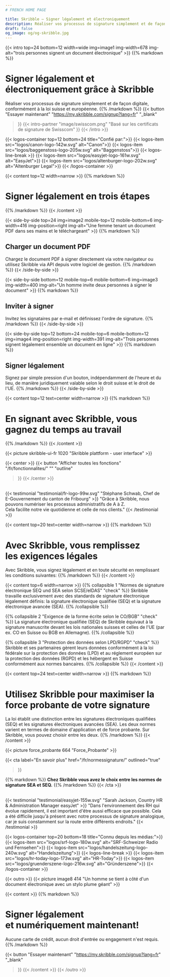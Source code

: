 ```yaml
---
# FRENCH HOME PAGE

title: Skribble – Signer légalement et électroniquement
description: Réaliser vos processus de signature simplement et de façon digitale, conformément à la loi suisse et européenne.
draft: false
og_image: og/og-skribble.jpg
---
```



[//]: # (--------------------------------------------------------------------------------------------------------------)

{{< intro top=24 bottom=12 width=wide img=image1 img-width=678 img-alt="trois personnes signent un document électronique" >}}
{{% markdown %}}
# Signer légalement et électroniquement grâce à Skribble
Réaliser vos processus de signature simplement et
de façon digitale, conformément à la loi suisse et européenne.
{{% /markdown %}}
{{< button
  "Essayer maintenant"
  "https://my.skribble.com/signup?lang=fr"
  "_blank"
>}}
{{< intro-partner
  "image/swisscom.png"
  "Basé sur les certificats de signature de Swisscom"
>}}
{{< /intro >}}

[//]: # (--------------------------------------------------------------------------------------------------------------)

{{< logos-container top=12 bottom=24 title="Confié par:">}}
  {{< logos-item src="logos/canon-logo-142w.svg" alt="Canon">}}
  {{< logos-item src="logos/baggenstoss-logo-205w.svg" alt="Baggenstoss">}}
  {{< logos-line-break >}}
  {{< logos-item src="logos/easyjet-logo-161w.svg" alt="EasyJet">}}
  {{< logos-item src="logos/altenburger-logo-202w.svg" alt="Altenburger Legal">}}
{{< /logos-container >}}

[//]: # (--------------------------------------------------------------------------------------------------------------)

{{< content top=12 width=narrow >}}
{{% markdown %}}
# Signer légalement en trois étapes
{{% /markdown %}}
{{< /content >}}

[//]: # (--------------------------------------------------------------------------------------------------------------)

{{< side-by-side top=24 img=image2 mobile-top=12 mobile-bottom=6 img-width=416 img-position=right img-alt="Une femme tenant un document PDF dans ses mains et le téléchargeant" >}}
{{% markdown %}}
## Charger un document PDF
Chargez le document PDF à signer directement via votre navigateur ou utilisez Skribble via API depuis votre logiciel de gestion.
{{% /markdown %}}
{{< /side-by-side >}}

[//]: # (--------------------------------------------------------------------------------------------------------------)

{{< side-by-side bottom=12 mobile-top=6 mobile-bottom=6 img=image3 img-width=400 img-alt="Un homme invite deux personnes à signer le document" >}}
{{% markdown %}}
## Inviter à signer
Invitez les signataires par e-mail et définissez l'ordre de signature.
{{% /markdown %}}
{{< /side-by-side >}}

[//]: # (--------------------------------------------------------------------------------------------------------------)

{{< side-by-side top=12 bottom=24 mobile-top=6 mobile-bottom=12 img=image4 img-position=right img-width=391 img-alt="Trois personnes signent légalement ensemble un document en ligne" >}}
{{% markdown %}}
## Signer légalement
Signez par simple pression d'un bouton, indépendamment de l'heure et du lieu, de manière juridiquement valable selon le droit suisse et le droit de l'UE.
{{% /markdown %}}
{{< /side-by-side >}}

[//]: # (--------------------------------------------------------------------------------------------------------------)

{{< content top=12 text=center width=narrow >}}
{{% markdown %}}
# En signant avec Skribble, vous gagnez du temps au travail
{{% /markdown %}}
{{< /content >}}

{{< picture skribble-ui-fr 1020 "Skribble plattform - user interface" >}}

{{< center >}}
{{< button
  "Afficher toutes les fonctions"
  "/fr/fonctionnalites/"
  ""
  "outline"
>}}
{{< /center >}}

[//]: # (--------------------------------------------------------------------------------------------------------------)
<br>
{{< testimonial "testimonial/fr-logo-99w.svg" "Stéphane Schwab, Chef de E-Gouvernement du canton de Fribourg" >}}
"Grâce à Skribble, nous pouvons numériser les processus administratifs de A à Z. <br class="hide-for-mobile">Cela facilite notre vie quotidienne et celle de nos clients." {{< /testimonial >}}

[//]: # (--------------------------------------------------------------------------------------------------------------)

{{< content top=20 text=center width=narrow >}}
{{% markdown %}}
# Avec Skribble, vous remplissez <br class="hide-for-mobile">les exigences légales
Avec Skribble, vous signez légalement et en toute sécurité
en remplissant les conditions suivantes:
{{% /markdown %}}
{{< /content >}}

{{< content top=6 width=narrow >}}
{{% collapsible 1 "Normes de signature électronique SEQ und SEA selon SCSE/eIDAS" "check" %}}
Skribble travaille exclusivement avec des standards de signature électronique légalement définis: la signature électronique qualifiée (SEQ) et la signature électronique avancée (SEA).
{{% /collapsible %}}

{{% collapsible 2 "Exigence de la forme écrite selon le CO/BGB" "check" %}}
La signature électronique qualifiée (SEQ) de Skribble équivaut à la signature manuscrite devant les lois nationales suisses et celles de l'UE (par ex. CO en Suisse ou BGB en Allemagne).
{{% /collapsible %}}

{{% collapsible 3 "Protection des données selon LPD/RGPD" "check" %}}
Skribble et ses partenaires gèrent leurs données conformément à la loi fédérale sur la protection des données (LPD) et au réglement européen sur la protection des données (RGPD) et les hébergent en Suisse conformément aux normes bancaires.
{{% /collapsible %}}
{{< /content >}}

[//]: # (--------------------------------------------------------------------------------------------------------------)

{{< content top=24 text=center width=narrow >}}
{{% markdown %}}
# Utilisez Skribble pour maximiser la force probante de votre signature
La loi établit une distinction entre les signatures électroniques qualifiées (SEQ)
et les signatures électroniques avancées (SEA). Les deux normes varient
en termes de domaine d'application et de force probante. Sur Skribble, vous pouvez choisir entre les deux.
{{% /markdown %}}
{{< /content >}}

{{< picture force_probante 664 "Force_Probante" >}}

{{< cta
  label="En savoir plus"
  href="/fr/normessignature/"
  outlined="true"
>}}

{{% markdown %}}
**Chez Skribble vous avez le choix entre les normes de signature SEA et SEQ.**
{{% /markdown %}}
{{< /cta >}}

[//]: # (--------------------------------------------------------------------------------------------------------------)
<br>
{{< testimonial "testimonial/easyjet-155w.svg" "Sarah Jackson, Country HR & Administration Manager easyJet" >}}
"Dans l'environnement des RH qui évolue rapidement, il est important d'être aussi efficace que possible. Cela a été difficile jusqu'à présent avec notre processus de signature analogique, car je suis constamment sur la route entre différents endroits."
{{< /testimonial >}}

[//]: # (--------------------------------------------------------------------------------------------------------------)

{{< logos-container top=20 bottom=18 title="Connu depuis les médias:">}}
  {{< logos-item src="logos/srf-logo-180w.svg" alt="SRF-Schweizer Radio und Fernsehen">}}
  {{< logos-item src="logos/handelszeitung-logo-240w.svg" alt="Handelszeitung">}}
  {{< logos-line-break >}}
  {{< logos-item src="logos/hr-today-logo-173w.svg" alt="HR-Today">}}
  {{< logos-item src="logos/gruenderszene-logo-216w.svg" alt="Gründerszene">}}
{{< /logos-container >}}

[//]: # (--------------------------------------------------------------------------------------------------------------)

{{< outro >}}
{{< picture image8 414 "Un homme se tient à côté d'un document électronique avec un stylo plume géant" >}}

{{< content >}}
{{% markdown %}}
# Signer légalement <br class="hide-for-mobile">et numériquement maintenant!
Aucune carte de crédit, aucun droit d'entrée
ou engagement n'est requis.
{{% /markdown %}}

{{< button
  "Essayer maintenant"
  "https://my.skribble.com/signup?lang=fr"
  "_blank"
>}}
{{< /content >}}
{{< /outro >}}
